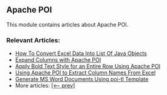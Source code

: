 ## Apache POI

This module contains articles about Apache POI.

### Relevant Articles:

- [How To Convert Excel Data Into List Of Java Objects](https://www.baeldung.com/java-convert-excel-data-into-list)
- [Expand Columns with Apache POI](https://www.baeldung.com/java-apache-poi-expand-columns)
- [Apply Bold Text Style for an Entire Row Using Apache POI](https://www.baeldung.com/appache-poi-apply-bold-text-style-entire-row)
- [Using Apache POI to Extract Column Names From Excel](https://www.baeldung.com/apache-poi-extract-column-names-excel)
- [Generate MS Word Documents Using poi-tl Template](https://www.baeldung.com/poi-tl-ms-word)
- More articles: [[<-- prev]](../apache-poi-2)
